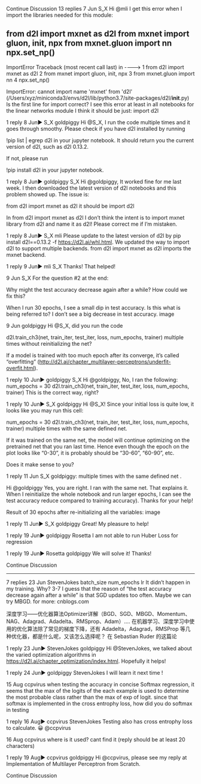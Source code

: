 

<!--
 * @version:
 * @Author:  StevenJokes https://github.com/StevenJokes
 * @Date: 2020-09-13 21:14:18
 * @LastEditors:  StevenJokes https://github.com/StevenJokes
 * @LastEditTime: 2020-09-13 21:14:50
 * @Description:http://preview.d2l.ai/d2l-en/master/chapter_linear-networks/softmax-regression-concise.html
 * @TODO::
 * @Reference:
-->

Continue Discussion
13 replies
7 Jun
S_​X
Hi @mli I get this error when I import the libraries needed for this module:

from d2l import mxnet as d2l
from mxnet import gluon, init, npx
from mxnet.gluon import nn
npx.set_np()
---------------------------------------------------------------------------
ImportError                               Traceback (most recent call last)
<ipython-input-2-2bc514450bf4> in <module>
----> 1 from d2l import mxnet as d2l
      2 from mxnet import gluon, init, npx
      3 from mxnet.gluon import nn
      4 npx.set_np()

ImportError: cannot import name 'mxnet' from 'd2l' (/Users/xyz/miniconda3/envs/d2l/lib/python3.7/site-packages/d2l/__init__.py)
Is the first line for import correct? I see this error at least in all notebooks for the linear networks module
I think it should be just:
import d2l

1 reply
8 Jun▶ S_X
goldpiggy
Hi @S_X, I run the code multiple times and it goes through smoothy. Please check if you have d2l installed by running

!pip list | egrep d2l
in your jupyter notebook. It should return you the current version of d2l, such as d2l 0.13.2.

If not, please run

!pip install d2l
in your jupyter notebook.

1 reply
8 Jun▶ goldpiggy
S_​X
Hi @goldpiggy,
It worked fine for me last week. I then downloaded the latest version of d2l notebooks and this problem showed up. The issue is:

from d2l import mxnet as d2l
it should be
import d2l

In from d2l import mxnet as d2l I don’t think the intent is to import mxnet library from d2l and name it as d2l! Please correct me if I’m mistaken.

1 reply
8 Jun▶ S_X
mli
Please update to the latest version of d2l by pip install d2l==0.13.2 -f https://d2l.ai/whl.html. We updated the way to import d2l to support multiple backends. from d2l import mxnet as d2l imports the mxnet backend.

1 reply
9 Jun▶ mli
S_​X
Thanks! That helped!

9 Jun
S_​X
For the question #2 at the end:

Why might the test accuracy decrease again after a while? How could we fix this?

When I run 30 epochs, I see a small dip in test accuracy. Is this what is being referred to? I don’t see a big decrease in test accuracy.
image

9 Jun
goldpiggy
Hi @S_X, did you run the code

d2l.train_ch3(net, train_iter, test_iter, loss, num_epochs, trainer)
multiple times without reinitializing the net?

If a model is trained with too much epoch after its converge, it’s called “overfitting” (http://d2l.ai/chapter_multilayer-perceptrons/underfit-overfit.html).

1 reply
10 Jun▶ goldpiggy
S_​X
Hi @goldpiggy,
No, I ran the following:
num_epochs = 30
d2l.train_ch3(net, train_iter, test_iter, loss, num_epochs, trainer)
This is the correct way, right?

1 reply
10 Jun▶ S_X
goldpiggy
Hi @S_X! Since your initial loss is quite low, it looks like you may run this cell:

num_epochs = 30
d2l.train_ch3(net, train_iter, test_iter, loss, num_epochs, trainer)
multiple times with the same defined net.

If it was trained on the same net, the model will continue optimizing on the pretrained net that you ran last time. Hence even though the epoch on the plot looks like “0-30”, it is probably should be “30-60”, “60-90”, etc.

Does it make sense to you?

1 reply
11 Jun
S_​X
 goldpiggy:
multiple times with the same defined net .

Hi @goldpiggy
Yes, you are right. I ran with the same net. That explains it.
When I reinitialize the whole notebook and run larger epochs, I can see the test accuracy reduce compared to training accuracy). Thanks for your help!

Result of 30 epochs after re-initializing all the variables:
image

1 reply
11 Jun▶ S_X
goldpiggy
Great! My pleasure to help!

1 reply
19 Jun▶ goldpiggy
Rosetta
I am not able to run Huber Loss for regression

1 reply
19 Jun▶ Rosetta
goldpiggy
We will solve it! Thanks!

Continue Discussion

---

7 replies
23 Jun
Steven​Jokes
batch_size num_epochs lr
It didn’t happen in my training. Why?
3-7
I guess that the reason of “the test accuracy decrease again after a while” is that SGD updates too often.
Maybe we can try MBGD.
for more:
 cnblogs.com

深度学习——优化器算法Optimizer详解（BGD、SGD、MBGD、Momentum、NAG、Adagrad、Adadelta、RMSprop、Adam）....
在机器学习、深度学习中使用的优化算法除了常见的梯度下降，还有 Adadelta，Adagrad，RMSProp 等几种优化器，都是什么呢，又该怎么选择呢？ 在 Sebastian Ruder 的这篇论

1 reply
23 Jun▶ StevenJokes
goldpiggy
Hi @StevenJokes, we talked about the varied optimization algorithms in https://d2l.ai/chapter_optimization/index.html. Hopefully it helps!

1 reply
24 Jun▶ goldpiggy
Steven​Jokes
I will learn it next time !

15 Aug
ccpvirus
when testing the accuracy in concise Softmax regression, it seems that the max of the logits of the each example is used to determine the most probable class rather than the max of exp of logit. since that softmax is implemented in the cross entrophy loss, how did you do softmax in testing

1 reply
16 Aug▶ ccpvirus
Steven​Jokes
Testing also has cross entrophy loss to calculate. :grinning:
@ccpvirus

16 Aug
ccpvirus
where is it used? cant find it (reply should be at least 20 characters)

1 reply
19 Aug▶ ccpvirus
goldpiggy
Hi @ccpvirus, please see my reply at Implementation of Multilayer Perceptron from Scratch.

Continue Discussion

